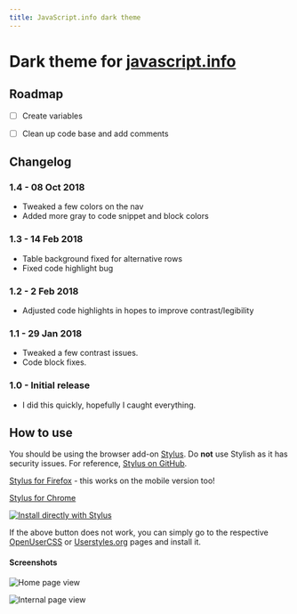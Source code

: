 ```yaml
---
title: JavaScript.info dark theme
---
```


# Dark theme for [javascript.info](http://javascript.info)

## Roadmap

- [ ] Create variables
- [ ] Clean up code base and add comments


## Changelog

### **1.4 - 08 Oct 2018**

- Tweaked a few colors on the nav
- Added more gray to code snippet and block colors


### **1.3 - 14 Feb 2018**

- Table background fixed for alternative rows
- Fixed code highlight bug


### **1.2 - 2 Feb 2018**

- Adjusted code highlights in hopes to improve contrast/legibility


### **1.1 - 29 Jan 2018**

- Tweaked a few contrast issues.
- Code block fixes.


### **1.0 - Initial release**

- I did this quickly, hopefully I caught everything.

## How to use

You should be using the browser add-on [Stylus](https://add0n.com/stylus.html). Do **not** use Stylish as it has security issues. For reference, [Stylus on GitHub](https://github.com/openstyles/stylus).

[Stylus for Firefox](https://addons.mozilla.org/en-US/firefox/addon/styl-us/) - this works on the mobile version too!

[Stylus for Chrome](https://chrome.google.com/webstore/detail/stylus/clngdbkpkpeebahjckkjfobafhncgmne?hl=en)

[![Install directly with Stylus](https://img.shields.io/badge/Install%20directly%20with-Stylus-00adad.svg)](https://raw.githubusercontent.com/obscuredetour/javascript-info-dark/master/js-info-dark.user.css)

If the above button does not work, you can simply go to the respective [OpenUserCSS](https://openusercss.org/theme/5bbfc9e57dd88f0c002c0713) or [Userstyles.org](https://userstyles.org/styles/154816/javascript-info-dark-theme) pages and install it.

#### Screenshots

![Home page view](https://raw.githubusercontent.com/obscuredetour/javascript-info-dark/master/ss-homepage.png)

![Internal page view](https://raw.githubusercontent.com/obscuredetour/javascript-info-dark/master/ss-js-functions.png)